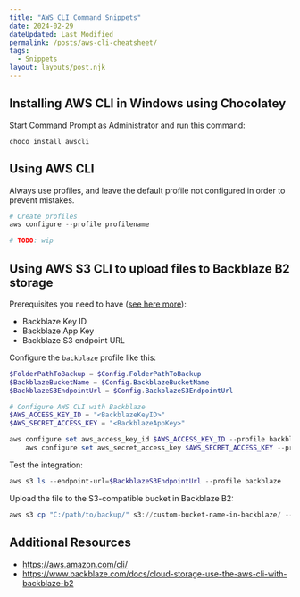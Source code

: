 ```yaml
---
title: "AWS CLI Command Snippets"
date: 2024-02-29
dateUpdated: Last Modified
permalink: /posts/aws-cli-cheatsheet/
tags:
  - Snippets
layout: layouts/post.njk
---
```


## Installing AWS CLI in Windows using Chocolatey

Start Command Prompt as Administrator and run this command:
```
choco install awscli
```

## Using AWS CLI

Always use profiles, and leave the default profile not configured in order to prevent mistakes.

```powershell
# Create profiles
aws configure --profile profilename

# TODO: wip
```

## Using AWS S3 CLI to upload files to Backblaze B2 storage

Prerequisites you need to have ([see here more](https://www.backblaze.com/docs/cloud-storage-use-the-aws-cli-with-backblaze-b2)):
- Backblaze Key ID
- Backblaze App Key
- Backblaze S3 endpoint URL

Configure the `backblaze` profile like this:
```powershell
$FolderPathToBackup = $Config.FolderPathToBackup
$BackblazeBucketName = $Config.BackblazeBucketName
$BackblazeS3EndpointUrl = $Config.BackblazeS3EndpointUrl

# Configure AWS CLI with Backblaze
$AWS_ACCESS_KEY_ID = "<BackblazeKeyID>"
$AWS_SECRET_ACCESS_KEY = "<BackblazeAppKey>"

aws configure set aws_access_key_id $AWS_ACCESS_KEY_ID --profile backblaze; `
    aws configure set aws_secret_access_key $AWS_SECRET_ACCESS_KEY --profile backblaze
```

Test the integration:
```powershell
aws s3 ls --endpoint-url=$BackblazeS3EndpointUrl --profile backblaze
```

Upload the file to the S3-compatible bucket in Backblaze B2:
```powershell
aws s3 cp "C:/path/to/backup/" s3://custom-bucket-name-in-backblaze/ --recursive --profile backblaze --endpoint-url=$BackblazeS3EndpointUrl
```

## Additional Resources

- https://aws.amazon.com/cli/
- https://www.backblaze.com/docs/cloud-storage-use-the-aws-cli-with-backblaze-b2

